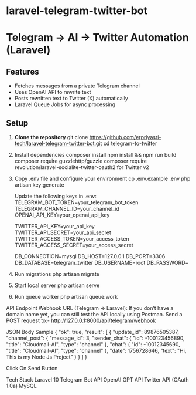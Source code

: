 # laravel-telegram-twitter-bot
# Telegram → AI → Twitter Automation (Laravel)

## Features
- Fetches messages from a private Telegram channel
- Uses OpenAI API to rewrite text
- Posts rewritten text to Twitter (X) automatically
- Laravel Queue Jobs for async processing

## Setup
1. **Clone the repository**
   git clone https://github.com/erpriyasri-tech/laravel-telegram-twitter-bot.git
   cd telegram-to-twitter
   
2. Install dependencies
   composer install
   npm install && npm run build
   composer require guzzlehttp/guzzle
   composer require revolution/laravel-socialite-twitter-oauth2   for Twitter v2

   
3. Copy .env file and configure your environment
   cp .env.example .env
   php artisan key:generate

   Update the following keys in .env:
   TELEGRAM_BOT_TOKEN=your_telegram_bot_token
   TELEGRAM_CHANNEL_ID=your_channel_id
   OPENAI_API_KEY=your_openai_api_key
   
   TWITTER_API_KEY=your_api_key
   TWITTER_API_SECRET=your_api_secret
   TWITTER_ACCESS_TOKEN=your_access_token
   TWITTER_ACCESS_SECRET=your_access_secret
   
   DB_CONNECTION=mysql
   DB_HOST=127.0.0.1
   DB_PORT=3306
   DB_DATABASE=telegram_twitter
   DB_USERNAME=root
   DB_PASSWORD=
   
4. Run migrations
   php artisan migrate

5. Start local server
   php artisan serve

6. Run queue worker
   php artisan queue:work

API Endpoint
Webhook URL (Telegram → Laravel):
If you don’t have a domain name yet, you can still test the API locally using Postman.
Send a POST request to:-
http://127.0.0.1:8000/api/telegram/webhook

JSON Body Sample
{
  "ok": true,
  "result": [
    {
      "update_id": 89876505387,
      "channel_post": {
        "message_id": 3,
        "sender_chat": { 
          "id": -100123456890, 
          "title": "Cloudmail-AI", 
          "type": "channel" 
        },
        "chat": { 
          "id": -10012345690, 
          "title": "Cloudmail-AI", 
          "type": "channel" 
        },
        "date": 1756728646,
        "text": "Hi, This is my Node Js Project"
      }
    }
  ]
}

Click On Send Button 


Tech Stack
Laravel 10
Telegram Bot API
OpenAI GPT API
Twitter API (OAuth 1.0a)
MySQL
